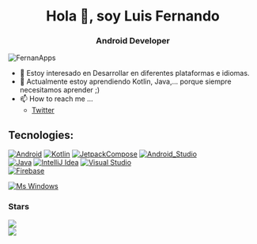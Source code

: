 <h1 align="center">Hola 👋, soy Luis Fernando</h1>
<h3 align="center">Android Developer</h3>
<p align="left"> <img src="https://komarev.com/ghpvc/?username=FernanApps&label=Profile%20views&color=0e75b6&style=flat" alt="FernanApps" /> </p>

- 👀 Estoy interesado en Desarrollar en diferentes plataformas e idiomas.
- 🌱 Actualmente estoy aprendiendo Kotlin, Java,... porque siempre necesitamos aprender ;)
- 📫 How to reach me ...
     - [Twitter](https://twitter.com/ds_luisfernando)


## Tecnologies:
[![Android](https://img.shields.io/badge/Android-3DDC84?style=for-the-badge&logo=android&logoColor=white&labelColor=3DDC84)]()
[![Kotlin](https://img.shields.io/badge/Kotlin-0095D5?style=for-the-badge&logo=kotlin&logoColor=white&labelColor=0095D5)]()
[![JetpackCompose](https://img.shields.io/badge/JetpackCompose-4285F4?style=for-the-badge&logo=jetpackcompose&logoColor=white&labelColor=4285F4)]()
[![Android_Studio](https://img.shields.io/badge/Android_Studio-3DDC84?style=for-the-badge&logo=android-studio&logoColor=white&labelColor=3DDC84)]()
</br>
[![Java](https://img.shields.io/badge/Java-007396?style=for-the-badge&logo=openjdk&logoColor=white&labelColor=007396)]()
[![IntelliJ Idea](https://img.shields.io/badge/IntelliJ_Idea-0071C5?style=for-the-badge&logo=intellijidea&logoColor=white&labelColor=1B6AC6)]()
[![Visual Studio](https://img.shields.io/badge/VisualStudio-1B6AC6?style=for-the-badge&logo=visualstudio&logoColor=white&labelColor=1B6AC6)]()
</br>
[![Firebase](https://img.shields.io/badge/Firebase-FFCA28?style=for-the-badge&logo=firebase&logoColor=white&labelColor=FFCA28)]()

[![Ms Windows](https://img.shields.io/badge/Windows-0078D6?style=for-the-badge&logo=windows&logoColor=white&labelColor=0078D6)]()
</br>

<h3 align="left">Stars</h3>
<a href="https://github.com/FernanApps/github-readme-stats">
  <img align="center" src="https://github-readme-stats-kappa-liard-38.vercel.app/api/top-langs/?username=FernanApps&show_icons=true&locale=en&theme=dark" />
</a>
<br>

<a href="https://github.com/FernanApps">
  <img align="center" src="https://github-readme-stats-kappa-liard-38.vercel.app/api?username=FernanApps&hide=contribs&show_icons=true&include_all_commits=true&count_private=true" />
</a>
